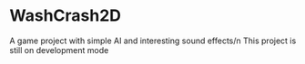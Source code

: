 # WashCrash2D
A game project with simple AI and interesting sound effects/n
This project is still on development mode
